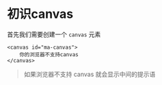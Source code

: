 # 初识canvas


首先我们需要创建一个 `canvas` 元素
```
<canvas id="ma-canvas">
    你的浏览器不支持canvas
</canvas>
```
> 如果浏览器不支持 canvas 就会显示中间的提示语